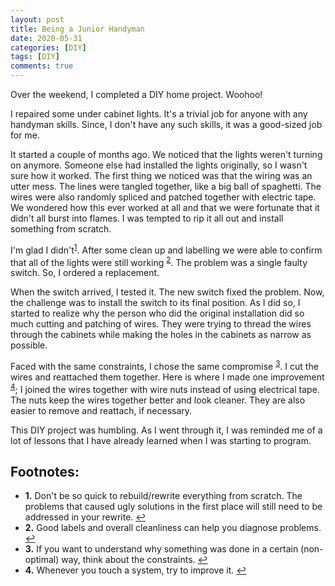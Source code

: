 ```yaml
---
layout: post
title: Being a Junior Handyman
date: 2020-05-31
categories: [DIY]
tags: [DIY]
comments: true
---
```


Over the weekend, I completed a DIY home project. Woohoo!

I repaired some under cabinet lights. It's a trivial job for anyone with any handyman skills. Since, I don't have any such skills, it was a good-sized job for me.

It started a couple of months ago. We noticed that the lights weren't turning on anymore. Someone else had installed the lights originally, so I wasn't sure how it worked. The first thing we noticed was that the wiring was an utter mess. The lines were tangled together, like a big ball of spaghetti. The wires were also randomly spliced and patched together with electric tape. We wondered how this ever worked at all and that we were fortunate that it didn't all burst into flames. I was tempted to rip it all out and install something from scratch.

I'm glad I didn't<sup name="a1">[1](#f1)</sup>. After some clean up and labelling we were able to confirm that all of the lights were still working <sup name="a2">[2](#f2)</sup>. The problem was a single faulty switch. So, I ordered a replacement.

When the switch arrived, I tested it. The new switch fixed the problem. Now, the challenge was to install the switch to its final position. As I did so, I started to realize why the person who did the original installation did so much cutting and patching of wires. They were trying to thread the wires through the cabinets while making the holes in the cabinets as narrow as possible.

Faced with the same constraints, I chose the same compromise <sup name="a3">[3](#f3)</sup>. I cut the wires and reattached them together. Here is where I made one improvement <sup name="a4">[4](#f4)</sup>; I joined the wires together with wire nuts instead of using electrical tape. The nuts keep the wires together better and look cleaner. They are also easier to remove and reattach, if necessary.

This DIY project was humbling. As I went through it, I was reminded me of a lot of lessons that I have already learned when I was starting to program.

## Footnotes:

- <b id="f1">1.</b> Don't be so quick to rebuild/rewrite everything from scratch. The problems that caused ugly solutions in the first place will still need to be addressed in your rewrite. [↩](#a1)
- <b id="f2">2.</b> Good labels and overall cleanliness can help you diagnose problems. [↩](#a2)
- <b id="f3">3.</b> If you want to understand why something was done in a certain (non-optimal) way, think about the constraints. [↩](#a3)
- <b id="f4">4.</b> Whenever you touch a system, try to improve it. [↩](#a4)